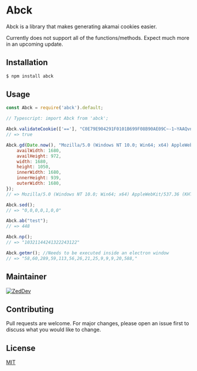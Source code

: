 # Abck

Abck is a library that makes generating akamai cookies easier.

Currently does not support all of the functions/methods. Expect much more in an upcoming update.


## Installation

```bash
$ npm install abck
```

## Usage

```javascript
const Abck = require('abck').default;

// Typescript: import Abck from 'abck';

Abck.validateCookie(['=='], "C0E79E904291F0101B699F08B90AE09C~-1~YAAQvnEGF1n4o7ByAQAASRpJwAQ+zePjLXV6UyhVffBSzV8Rjd2nU3orgVbMnYvAao6Xgw8Feycm9b55c0HQgOWFePtq2y1Cc/f+FhPcJQYsSgeFZz1Rs/pBhI6Db/aCcjJd9WFJxZ5G+LOsuFezyoJDmY2FK4BAfTYKQ1oPqKN36Rjmqm6b+KMn8wq2/4rukChJhuFD4b/UDEcqCAdMguRAlosZrDg5y1GTsiMnjOPzxSJLoqsPT9tVf2tjVJw94fLQcyNrYYSPDvliWmI4WDzg6zRpkjBjfmsiXnwtApPKDSoahrM3ykGSOdHAwJGuInCZcrDayC7VwXlPPYYAzO9nVP95qnaVAA==~-1~-1~-1");
// => true

Abck.gd(Date.now(), "Mozilla/5.0 (Windows NT 10.0; Win64; x64) AppleWebKit/537.36 (KHTML, like Gecko) Chrome/83.0.4103.97 Safari/537.36", {
	availWidth: 1680,
	availHeight: 972,
	width: 1680,
	height: 1050,
	innerWidth: 1680,
	innerHeight: 939,
	outerWidth: 1680,
});
// => Mozilla/5.0 (Windows NT 10.0; Win64; x64) AppleWebKit/537.36 (KHTML, like Gecko) Chrome/83.0.4103.97 Safari/537.36,uaend,12147,0030107,en-US,Gecko,3,0,0,0,391828,9560794,1680,972,1680,1050,1680,939,1680,,cpen:0,i1:0,dm:0,cwen:0,non:1,opc:0,fc:0,sc:0,wrc:1,isc:0,vib:1,bat:1,x11:0,x12:1,8276,0.744979299372,796244780392,loc:

Abck.sed();
// => "0,0,0,0,1,0,0"

Abck.ab("test");
// => 448

Abck.np();
// => "10321144241322243122"

Abck.getmr(); //Needs to be executed inside an electron window
// => "58,60,289,59,113,56,26,21,25,9,9,9,20,588,"

```

## Maintainer

[![ZedDev](https://github.com/zedd3v.png?size=100)](https://abck.dev/)

## Contributing
Pull requests are welcome. For major changes, please open an issue first to discuss what you would like to change.

## License
[MIT](https://choosealicense.com/licenses/mit/)